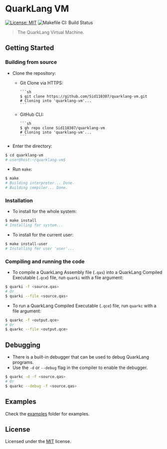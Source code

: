 # QuarkLang VM

[![License: MIT](https://img.shields.io/badge/License-MIT-yellow.svg)](https://opensource.org/licenses/MIT)
![Makefile CI: Build Status](
https://github.com/Sid110307/quarklang-vm/actions/workflows/makefile.yml/badge.svg?branch=master)

> The QuarkLang Virtual Machine.

## Getting Started

### Building from source

- Clone the repository:

  - Git Clone via HTTPS:

        ```sh
        $ git clone https://github.com/Sid110307/quarklang-vm.git
        # Cloning into 'quarklang-vm'...
        ```

  - GitHub CLI:

        ```sh
        $ gh repo clone Sid110307/quarklang-vm
        # Cloning into 'quarklang-vm'...
        ```

- Enter the directory:

```sh
$ cd quarklang-vm
# user@host:~/quarklang-vm$
```

- Run `make`:

```sh
$ make
# Building interpreter... Done.
# Building compiler... Done.
```

### Installation

- To install for the whole system:

```sh
$ make install
# Installing for system...
```

- To install for the current user:

```sh
$ make install-user
# Installing for user 'user'...
```

### Compiling and running the code

- To compile a QuarkLang Assembly file (`.qas`) into a QuarkLang Compiled Executable (`.qce`) file, run `quarki` with a file argument:

```sh
$ quarki -f <source.qas>
# Or
$ quarki --file <source.qas>
```

- To run a QuarkLang Compiled Executable (`.qce`) file, run `quarkc` with a file argument:

```sh
$ quarkc -f <output.qce>
# Or
$ quarkc --file <output.qce>
```

## Debugging

- There is a built-in debugger that can be used to debug QuarkLang programs.
- Use the `-d` or `--debug` flag in the compiler to enable the debugger.

```sh
$ quarkc -d -f <source.qas>
# Or
$ quarkc --debug -f <source.qas>
```

## Examples

Check the [examples](./examples) folder for examples.

## License

Licensed under the [MIT](https://opensource.org/licenses/MIT) license.
